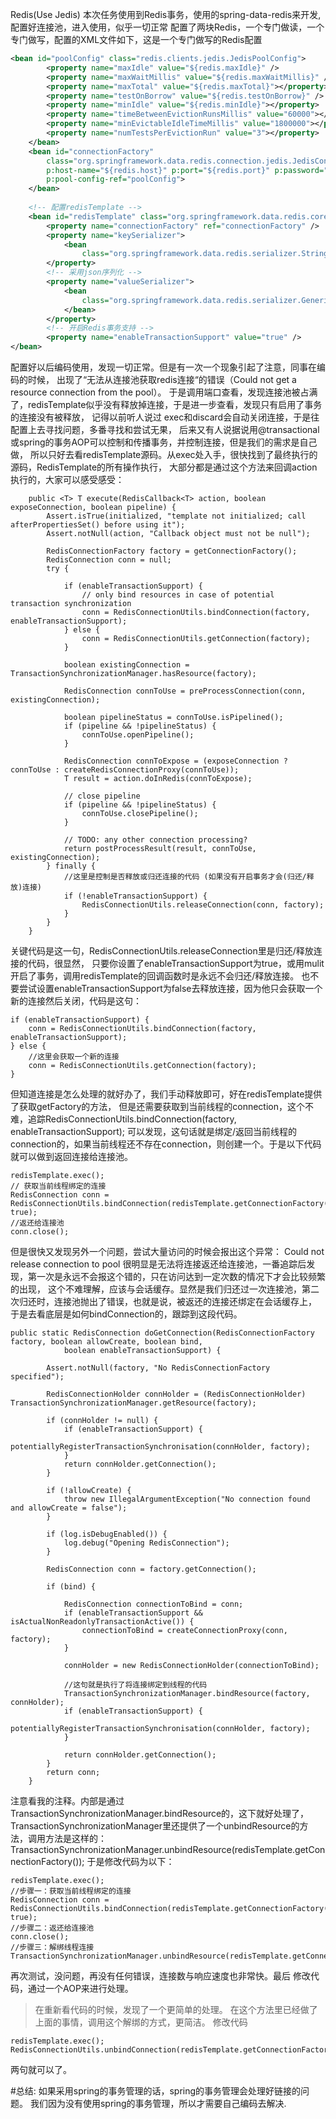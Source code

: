 Redis(Use Jedis)
本次任务使用到Redis事务，使用的spring-data-redis来开发,配置好连接池，进入使用，似乎一切正常
配置了两块Redis，一个专门做读，一个专门做写，配置的XML文件如下，这是一个专门做写的Redis配置
```xml
<bean id="poolConfig" class="redis.clients.jedis.JedisPoolConfig">
		<property name="maxIdle" value="${redis.maxIdle}" />
		<property name="maxWaitMillis" value="${redis.maxWaitMillis}" />
		<property name="maxTotal" value="${redis.maxTotal}"></property>
		<property name="testOnBorrow" value="${redis.testOnBorrow}" />
		<property name="minIdle" value="${redis.minIdle}"></property>
		<property name="timeBetweenEvictionRunsMillis" value="60000"></property>
		<property name="minEvictableIdleTimeMillis" value="1800000"></property>
		<property name="numTestsPerEvictionRun" value="3"></property>
	</bean>
	<bean id="connectionFactory"
		class="org.springframework.data.redis.connection.jedis.JedisConnectionFactory"
		p:host-name="${redis.host}" p:port="${redis.port}" p:password="${redis.pass}"
		p:pool-config-ref="poolConfig">
	</bean>
 
	<!-- 配置redisTemplate -->
	<bean id="redisTemplate" class="org.springframework.data.redis.core.StringRedisTemplate">
		<property name="connectionFactory" ref="connectionFactory" />
		<property name="keySerializer">
			<bean
				class="org.springframework.data.redis.serializer.StringRedisSerializer" />
		</property>
		<!-- 采用json序列化 -->
		<property name="valueSerializer">
			<bean
				class="org.springframework.data.redis.serializer.GenericJackson2JsonRedisSerializer">
			</bean>
		</property>
		<!-- 开启Redis事务支持 -->
		<property name="enableTransactionSupport" value="true" /> 
</bean>
```

配置好以后编码使用，发现一切正常。但是有一次一个现象引起了注意，同事在编码的时候，
出现了“无法从连接池获取redis连接“的错误（Could not get a resource connection from the pool）。
于是调用端口查看，发现连接池被占满了，redisTemplate似乎没有释放掉连接，于是进一步查看，发现只有启用了事务的连接没有被释放，
记得以前听人说过 exec和discard会自动关闭连接，于是往配置上去寻找问题，多番寻找和尝试无果，
后来又有人说据说用@transactional或spring的事务AOP可以控制和传播事务，并控制连接，但是我们的需求是自己做，
所以只好去看redisTemplate源码。从exec处入手，很快找到了最终执行的源码，RedisTemplate的所有操作执行，
大部分都是通过这个方法来回调action执行的，大家可以感受感受：
```
	public <T> T execute(RedisCallback<T> action, boolean exposeConnection, boolean pipeline) {
		Assert.isTrue(initialized, "template not initialized; call afterPropertiesSet() before using it");
		Assert.notNull(action, "Callback object must not be null");
 
		RedisConnectionFactory factory = getConnectionFactory();
		RedisConnection conn = null;
		try {
 
			if (enableTransactionSupport) {
				// only bind resources in case of potential transaction synchronization
				conn = RedisConnectionUtils.bindConnection(factory, enableTransactionSupport);
			} else {
				conn = RedisConnectionUtils.getConnection(factory);
			}
 
			boolean existingConnection = TransactionSynchronizationManager.hasResource(factory);
 
			RedisConnection connToUse = preProcessConnection(conn, existingConnection);
 
			boolean pipelineStatus = connToUse.isPipelined();
			if (pipeline && !pipelineStatus) {
				connToUse.openPipeline();
			}
 
			RedisConnection connToExpose = (exposeConnection ? connToUse : createRedisConnectionProxy(connToUse));
			T result = action.doInRedis(connToExpose);
 
			// close pipeline
			if (pipeline && !pipelineStatus) {
				connToUse.closePipeline();
			}
 
			// TODO: any other connection processing?
			return postProcessResult(result, connToUse, existingConnection);
		} finally {
            //这里是控制是否释放或归还连接的代码 (如果没有开启事务才会(归还/释放)连接)
			if (!enableTransactionSupport) {
				RedisConnectionUtils.releaseConnection(conn, factory);
			}
		}
	}
```
关键代码是这一句，RedisConnectionUtils.releaseConnection里是归还/释放连接的代码，很显然，
只要你设置了enableTransactionSupport为true，或用mulit开启了事务，调用redisTemplate的回调函数时是永远不会归还/释放连接。
也不要尝试设置enableTransactionSupport为false去释放连接，因为他只会获取一个新的连接然后关闭，代码是这句：
```
if (enableTransactionSupport) {
	conn = RedisConnectionUtils.bindConnection(factory, enableTransactionSupport);
} else {
    //这里会获取一个新的连接
	conn = RedisConnectionUtils.getConnection(factory);
}
```

但知道连接是怎么处理的就好办了，我们手动释放即可，好在redisTemplate提供了获取getFactory的方法，
但是还需要获取到当前线程的connection，这个不难，追踪RedisConnectionUtils.bindConnection(factory, enableTransactionSupport);
可以发现，这句话就是绑定/返回当前线程的connection的，如果当前线程还不存在connection，则创建一个。于是以下代码就可以做到返回连接给连接池。

```
redisTemplate.exec();	
// 获取当前线程绑定的连接
RedisConnection conn = RedisConnectionUtils.bindConnection(redisTemplate.getConnectionFactory(), true);
//返还给连接池
conn.close();
```

但是很快又发现另外一个问题，尝试大量访问的时候会报出这个异常：
Could not release connection to pool 
很明显是无法将连接返还给连接池，一番追踪后发现，第一次是永远不会报这个错的，只在访问达到一定次数的情况下才会比较频繁的出现，
这个不难理解，应该与会话缓存。显然是我们归还过一次连接池，第二次归还时，连接池抛出了错误，也就是说，被返还的连接还绑定在会话缓存上，
于是去看底层是如何bindConnection的，跟踪到这段代码。
```
public static RedisConnection doGetConnection(RedisConnectionFactory factory, boolean allowCreate, boolean bind,
			boolean enableTransactionSupport) {
 
		Assert.notNull(factory, "No RedisConnectionFactory specified");
 
		RedisConnectionHolder connHolder = (RedisConnectionHolder) TransactionSynchronizationManager.getResource(factory);
 
		if (connHolder != null) {
			if (enableTransactionSupport) {
				potentiallyRegisterTransactionSynchronisation(connHolder, factory);
			}
			return connHolder.getConnection();
		}
 
		if (!allowCreate) {
			throw new IllegalArgumentException("No connection found and allowCreate = false");
		}
 
		if (log.isDebugEnabled()) {
			log.debug("Opening RedisConnection");
		}
 
		RedisConnection conn = factory.getConnection();
 
		if (bind) {
 
			RedisConnection connectionToBind = conn;
			if (enableTransactionSupport && isActualNonReadonlyTransactionActive()) {
				connectionToBind = createConnectionProxy(conn, factory);
			}
 
			connHolder = new RedisConnectionHolder(connectionToBind);

            //这句就是执行了将连接绑定到线程的代码
			TransactionSynchronizationManager.bindResource(factory, connHolder);
			if (enableTransactionSupport) {
				potentiallyRegisterTransactionSynchronisation(connHolder, factory);
			}
 
			return connHolder.getConnection();
		}
		return conn;
	}
```

注意看我的注释。内部是通过TransactionSynchronizationManager.bindResource的，这下就好处理了，
TransactionSynchronizationManager里还提供了一个unbindResource的方法，调用方法是这样的：
TransactionSynchronizationManager.unbindResource(redisTemplate.getConnectionFactory());
于是修改代码为以下：
```
redisTemplate.exec();	
//步骤一：获取当前线程绑定的连接
RedisConnection conn = RedisConnectionUtils.bindConnection(redisTemplate.getConnectionFactory(), true);
//步骤二：返还给连接池
conn.close();
//步骤三：解绑线程连接
TransactionSynchronizationManager.unbindResource(redisTemplate.getConnectionFactory());
```
再次测试，没问题，再没有任何错误，连接数与响应速度也非常快。最后
修改代码，通过一个AOP来进行处理。

>在重新看代码的时候，发现了一个更简单的处理。
>在这个方法里已经做了上面的事情，调用这个解绑的方式，更简洁。
>修改代码
```
redisTemplate.exec();
RedisConnectionUtils.unbindConnection(redisTemplate.getConnectionFactory());
```
两句就可以了。



#总结:
如果采用spring的事务管理的话，spring的事务管理会处理好链接的问题。
我们因为没有使用spring的事务管理，所以才需要自己编码去解决.


